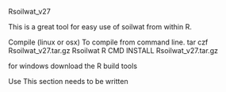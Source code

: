 Rsoilwat_v27

This is a great tool for easy use of soilwat from within R.


Compile (linux or osx)
To compile from command line.
tar czf Rsoilwat_v27.tar.gz Rsoilwat
R CMD INSTALL Rsoilwat_v27.tar.gz

for windows download the R build tools

Use
This section needs to be written
